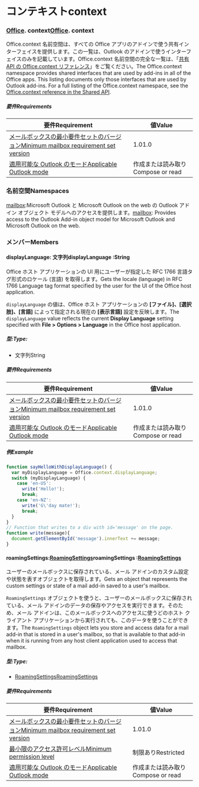 
# <a name="context"></a><span data-ttu-id="db2e9-101">コンテキスト</span><span class="sxs-lookup"><span data-stu-id="db2e9-101">context</span></span>

### <span data-ttu-id="db2e9-p101">[Office](Office.md). context</span><span class="sxs-lookup"><span data-stu-id="db2e9-p101">[Office](Office.md). context</span></span>

<span data-ttu-id="db2e9-p102">Office.context 名前空間は、すべての Office アプリのアドインで使う共有インターフェイスを提供します。この一覧は、Outlook のアドインで使うインターフェイスのみを記載しています。Office.context 名前空間の完全な一覧は、「[共有 API の Office.context リファレンス](/javascript/api/office/office.context)」をご覧ください。</span><span class="sxs-lookup"><span data-stu-id="db2e9-p102">The Office.context namespace provides shared interfaces that are used by add-ins in all of the Office apps. This listing documents only those interfaces that are used by Outlook add-ins. For a full listing of the Office.context namespace, see the [Office.context reference in the Shared API](/javascript/api/office/office.context).</span></span>


##### <a name="requirements"></a><span data-ttu-id="db2e9-106">要件</span><span class="sxs-lookup"><span data-stu-id="db2e9-106">Requirements</span></span>

|<span data-ttu-id="db2e9-107">要件</span><span class="sxs-lookup"><span data-stu-id="db2e9-107">Requirement</span></span>| <span data-ttu-id="db2e9-108">値</span><span class="sxs-lookup"><span data-stu-id="db2e9-108">Value</span></span>|
|---|---|
|[<span data-ttu-id="db2e9-109">メールボックスの最小要件セットのバージョン</span><span class="sxs-lookup"><span data-stu-id="db2e9-109">Minimum mailbox requirement set version</span></span>](/javascript/office/requirement-sets/outlook-api-requirement-sets)| <span data-ttu-id="db2e9-110">1.0</span><span class="sxs-lookup"><span data-stu-id="db2e9-110">1.0</span></span>|
|[<span data-ttu-id="db2e9-111">適用可能な Outlook のモード</span><span class="sxs-lookup"><span data-stu-id="db2e9-111">Applicable Outlook mode</span></span>](https://docs.microsoft.com/outlook/add-ins/#extension-points)| <span data-ttu-id="db2e9-112">作成または読み取り</span><span class="sxs-lookup"><span data-stu-id="db2e9-112">Compose or read</span></span>|

### <a name="namespaces"></a><span data-ttu-id="db2e9-113">名前空間</span><span class="sxs-lookup"><span data-stu-id="db2e9-113">Namespaces</span></span>

<span data-ttu-id="db2e9-114">[mailbox](office.context.mailbox.md):Microsoft Outlook と Microsoft Outlook on the web の Outlook アドイン オブジェクト モデルへのアクセスを提供します。</span><span class="sxs-lookup"><span data-stu-id="db2e9-114">[mailbox](office.context.mailbox.md): Provides access to the Outlook Add-in object model for Microsoft Outlook and Microsoft Outlook on the web.</span></span>

### <a name="members"></a><span data-ttu-id="db2e9-115">メンバー</span><span class="sxs-lookup"><span data-stu-id="db2e9-115">Members</span></span>

####  <a name="displaylanguage-string"></a><span data-ttu-id="db2e9-116">displayLanguage: 文字列</span><span class="sxs-lookup"><span data-stu-id="db2e9-116">displayLanguage :String</span></span>

<span data-ttu-id="db2e9-117">Office ホスト アプリケーションの UI 用にユーザーが指定した RFC 1766 言語タグ形式のロケール (言語) を取得します。</span><span class="sxs-lookup"><span data-stu-id="db2e9-117">Gets the locale (language) in RFC 1766 Language tag format specified by the user for the UI of the Office host application.</span></span>

<span data-ttu-id="db2e9-118">`displayLanguage` の値は、Office ホスト アプリケーションの **[ファイル]、[選択肢]、[言語]** によって指定される現在の **[表示言語]** 設定を反映します。</span><span class="sxs-lookup"><span data-stu-id="db2e9-118">The `displayLanguage` value reflects the current **Display Language** setting specified with **File > Options > Language** in the Office host application.</span></span>

##### <a name="type"></a><span data-ttu-id="db2e9-119">型:</span><span class="sxs-lookup"><span data-stu-id="db2e9-119">Type:</span></span>

*   <span data-ttu-id="db2e9-120">文字列</span><span class="sxs-lookup"><span data-stu-id="db2e9-120">String</span></span>

##### <a name="requirements"></a><span data-ttu-id="db2e9-121">要件</span><span class="sxs-lookup"><span data-stu-id="db2e9-121">Requirements</span></span>

|<span data-ttu-id="db2e9-122">要件</span><span class="sxs-lookup"><span data-stu-id="db2e9-122">Requirement</span></span>| <span data-ttu-id="db2e9-123">値</span><span class="sxs-lookup"><span data-stu-id="db2e9-123">Value</span></span>|
|---|---|
|[<span data-ttu-id="db2e9-124">メールボックスの最小要件セットのバージョン</span><span class="sxs-lookup"><span data-stu-id="db2e9-124">Minimum mailbox requirement set version</span></span>](/javascript/office/requirement-sets/outlook-api-requirement-sets)| <span data-ttu-id="db2e9-125">1.0</span><span class="sxs-lookup"><span data-stu-id="db2e9-125">1.0</span></span>|
|[<span data-ttu-id="db2e9-126">適用可能な Outlook のモード</span><span class="sxs-lookup"><span data-stu-id="db2e9-126">Applicable Outlook mode</span></span>](https://docs.microsoft.com/outlook/add-ins/#extension-points)| <span data-ttu-id="db2e9-127">作成または読み取り</span><span class="sxs-lookup"><span data-stu-id="db2e9-127">Compose or read</span></span>|

##### <a name="example"></a><span data-ttu-id="db2e9-128">例</span><span class="sxs-lookup"><span data-stu-id="db2e9-128">Example</span></span>

```js
function sayHelloWithDisplayLanguage() {
  var myDisplayLanguage = Office.context.displayLanguage;
  switch (myDisplayLanguage) {
    case 'en-US':
      write('Hello!');
      break;
    case 'en-NZ':
      write('G\'day mate!');
      break;
  }
}
// Function that writes to a div with id='message' on the page.
function write(message){
  document.getElementById('message').innerText += message;
}
```

####  <a name="roamingsettings-roamingsettingsjavascriptapioutlook11officeroamingsettings"></a><span data-ttu-id="db2e9-129">roamingSettings:[RoamingSettings](/javascript/api/outlook_1_1/office.RoamingSettings)</span><span class="sxs-lookup"><span data-stu-id="db2e9-129">roamingSettings :[RoamingSettings](/javascript/api/outlook_1_1/office.RoamingSettings)</span></span>

<span data-ttu-id="db2e9-130">ユーザーのメールボックスに保存されている、メール アドインのカスタム設定や状態を表すオブジェクトを取得します。</span><span class="sxs-lookup"><span data-stu-id="db2e9-130">Gets an object that represents the custom settings or state of a mail add-in saved to a user's mailbox.</span></span>

<span data-ttu-id="db2e9-131">`RoamingSettings` オブジェクトを使うと、ユーザーのメールボックスに保存されている、メール アドインのデータの保存やアクセスを実行できます。そのため、メール アドインは、このメールボックスへのアクセスに使うどのホスト クライアント アプリケーションから実行されても、このデータを使うことができます。</span><span class="sxs-lookup"><span data-stu-id="db2e9-131">The `RoamingSettings` object lets you store and access data for a mail add-in that is stored in a user's mailbox, so that is available to that add-in when it is running from any host client application used to access that mailbox.</span></span>

##### <a name="type"></a><span data-ttu-id="db2e9-132">型:</span><span class="sxs-lookup"><span data-stu-id="db2e9-132">Type:</span></span>

*   [<span data-ttu-id="db2e9-133">RoamingSettings</span><span class="sxs-lookup"><span data-stu-id="db2e9-133">RoamingSettings</span></span>](/javascript/api/outlook_1_1/office.RoamingSettings)

##### <a name="requirements"></a><span data-ttu-id="db2e9-134">要件</span><span class="sxs-lookup"><span data-stu-id="db2e9-134">Requirements</span></span>

|<span data-ttu-id="db2e9-135">要件</span><span class="sxs-lookup"><span data-stu-id="db2e9-135">Requirement</span></span>| <span data-ttu-id="db2e9-136">値</span><span class="sxs-lookup"><span data-stu-id="db2e9-136">Value</span></span>|
|---|---|
|[<span data-ttu-id="db2e9-137">メールボックスの最小要件セットのバージョン</span><span class="sxs-lookup"><span data-stu-id="db2e9-137">Minimum mailbox requirement set version</span></span>](/javascript/office/requirement-sets/outlook-api-requirement-sets)| <span data-ttu-id="db2e9-138">1.0</span><span class="sxs-lookup"><span data-stu-id="db2e9-138">1.0</span></span>|
|[<span data-ttu-id="db2e9-139">最小限のアクセス許可レベル</span><span class="sxs-lookup"><span data-stu-id="db2e9-139">Minimum permission level</span></span>](https://docs.microsoft.com/outlook/add-ins/understanding-outlook-add-in-permissions)| <span data-ttu-id="db2e9-140">制限あり</span><span class="sxs-lookup"><span data-stu-id="db2e9-140">Restricted</span></span>|
|[<span data-ttu-id="db2e9-141">適用可能な Outlook のモード</span><span class="sxs-lookup"><span data-stu-id="db2e9-141">Applicable Outlook mode</span></span>](https://docs.microsoft.com/outlook/add-ins/#extension-points)| <span data-ttu-id="db2e9-142">作成または読み取り</span><span class="sxs-lookup"><span data-stu-id="db2e9-142">Compose or read</span></span>|